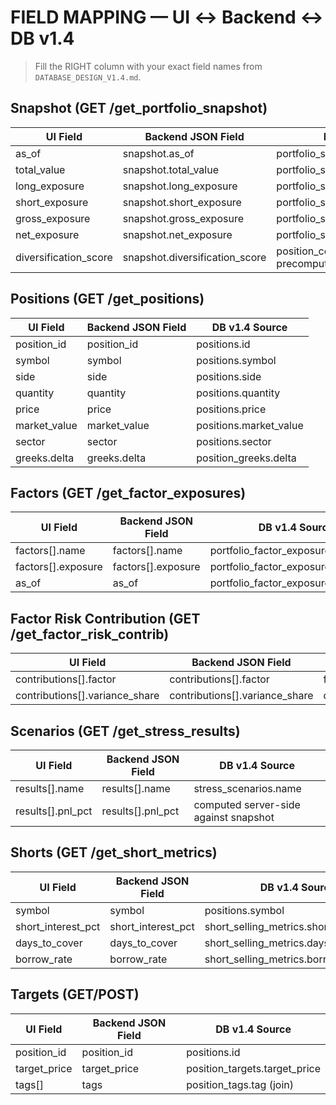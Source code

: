 # FIELD MAPPING — UI ↔ Backend ↔ DB v1.4

> Fill the RIGHT column with your exact field names from `DATABASE_DESIGN_V1.4.md`.

## Snapshot (GET /get_portfolio_snapshot)
| UI Field | Backend JSON Field | DB v1.4 Source |
|---|---|---|
| as_of | snapshot.as_of | portfolio_snapshots.as_of |
| total_value | snapshot.total_value | portfolio_snapshots.total_value |
| long_exposure | snapshot.long_exposure | portfolio_snapshots.long_exposure |
| short_exposure | snapshot.short_exposure | portfolio_snapshots.short_exposure |
| gross_exposure | snapshot.gross_exposure | portfolio_snapshots.gross_exposure |
| net_exposure | snapshot.net_exposure | portfolio_snapshots.net_exposure |
| diversification_score | snapshot.diversification_score | position_correlation_matrix or precompute |

## Positions (GET /get_positions)
| UI Field | Backend JSON Field | DB v1.4 Source |
|---|---|---|
| position_id | position_id | positions.id |
| symbol | symbol | positions.symbol |
| side | side | positions.side |
| quantity | quantity | positions.quantity |
| price | price | positions.price |
| market_value | market_value | positions.market_value |
| sector | sector | positions.sector |
| greeks.delta | greeks.delta | position_greeks.delta |

## Factors (GET /get_factor_exposures)
| UI Field | Backend JSON Field | DB v1.4 Source |
|---|---|---|
| factors[].name | factors[].name | portfolio_factor_exposures.factor |
| factors[].exposure | factors[].exposure | portfolio_factor_exposures.exposure |
| as_of | as_of | portfolio_factor_exposures.as_of |

## Factor Risk Contribution (GET /get_factor_risk_contrib)
| UI Field | Backend JSON Field | DB v1.4 Source |
|---|---|---|
| contributions[].factor | contributions[].factor | factor_covariance_matrix.factor |
| contributions[].variance_share | contributions[].variance_share | derived server-side |

## Scenarios (GET /get_stress_results)
| UI Field | Backend JSON Field | DB v1.4 Source |
|---|---|---|
| results[].name | results[].name | stress_scenarios.name |
| results[].pnl_pct | results[].pnl_pct | computed server-side against snapshot |

## Shorts (GET /get_short_metrics)
| UI Field | Backend JSON Field | DB v1.4 Source |
|---|---|---|
| symbol | symbol | positions.symbol |
| short_interest_pct | short_interest_pct | short_selling_metrics.short_interest_pct |
| days_to_cover | days_to_cover | short_selling_metrics.days_to_cover |
| borrow_rate | borrow_rate | short_selling_metrics.borrow_rate |

## Targets (GET/POST)
| UI Field | Backend JSON Field | DB v1.4 Source |
|---|---|---|
| position_id | position_id | positions.id |
| target_price | target_price | position_targets.target_price |
| tags[] | tags | position_tags.tag (join) |

